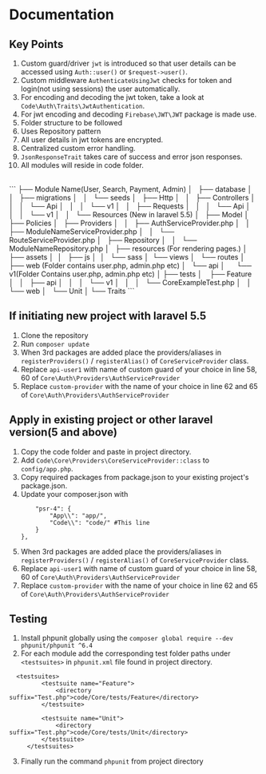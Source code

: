 # Documentation
## Key Points
1. Custom guard/driver `jwt` is introduced so that user details can be accessed using `Auth::user()` or `$request->user()`.
2. Custom middleware `AuthenticateUsingJwt` checks for token and login(not using sessions) the user automatically.
3. For encoding and decoding the jwt token, take a look at `Code\Auth\Traits\JwtAuthentication`.
4. For jwt encoding and decoding `Firebase\JWT\JWT` package is made use.
5. Folder structure to be followed
6. Uses Repository pattern
7. All user details in jwt tokens are encrypted.
8. Centralized custom error handling.
9. `JsonResponseTrait` takes care of success and error json responses.
10. All modules will reside in code folder.
<br>
```
├── Module Name(User, Search, Payment, Admin)
│   ├── database
│   │   ├── migrations
│   │   └── seeds
│   ├── Http
│   │   ├── Controllers
│   │   │   └── Api
│   │   │       └── v1
│   │   ├── Requests
│   │   │   └── Api
│   │   │       └── v1
│   │   └── Resources (New in laravel 5.5)
│   ├── Model
│   ├── Policies
│   ├── Providers
│   │   ├── AuthServiceProvider.php
│   │   ├── ModuleNameServiceProvider.php
│   │   └── RouteServiceProvider.php
│   ├── Repository
│   │   └── ModuleNameRepository.php
│   ├── resources (For rendering pages.)
│       ├── assets
│       │   ├── js
│       │   └── sass
│       └── views
│   └── routes
│       ├── web (Folder contains user.php, admin.php etc)
│       └── api
│         └── v1(Folder Contains user.php, admin.php etc)
│   ├── tests
│       ├── Feature
│       │   ├── api
│       │   │   └── v1
│       │   │       └── CoreExampleTest.php
│       │   └── web
│       └── Unit
│   └── Traits
```

## If initiating new project with laravel 5.5
1. Clone the repository
2. Run `composer update`
3. When 3rd packages are added place the providers/aliases in `registerProviders()` / `registerAlias()` of `CoreServiceProvider` class. 
4. Replace `api-user1` with name of custom guard of your choice in line 58, 60 of `Core\Auth\Providers\AuthServiceProvider`
5. Replace `custom-provider` with the name of your choice in line 62 and 65 of `Core\Auth\Providers\AuthServiceProvider`

## Apply in existing project or other laravel version(5 and above)
1. Copy the code folder and paste in project directory.
2. Add `Code\Core\Providers\CoreServiceProvider::class` to `config/app.php`.
3. Copy required packages from package.json to your existing project's package.json.
4. Update your composer.json with
    ```
        "psr-4": {
            "App\\": "app/",
            "Code\\": "code/" #This line
        }
    },
    ```
5. When 3rd packages are added place the providers/aliases in `registerProviders()` / `registerAlias()` of `CoreServiceProvider` class. 
6. Replace `api-user1` with name of custom guard of your choice in line 58, 60 of `Core\Auth\Providers\AuthServiceProvider`
7. Replace `custom-provider` with the name of your choice in line 62 and 65 of `Core\Auth\Providers\AuthServiceProvider`

## Testing
1. Install phpunit globally using the `composer global require --dev phpunit/phpunit ^6.4`
2. For each module add the corresponding test folder paths under `<testsuites>` in `phpunit.xml` file found 
in project directory.
```
  <testsuites>
         <testsuite name="Feature">
             <directory suffix="Test.php">code/Core/tests/Feature</directory>
         </testsuite>
 
         <testsuite name="Unit">
             <directory suffix="Test.php">code/Core/tests/Unit</directory>
         </testsuite>
     </testsuites>
```
3. Finally run the command `phpunit` from project directory
